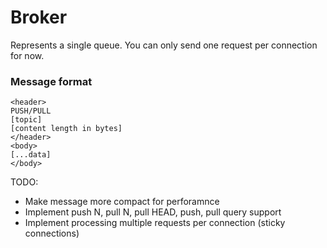 # Broker

Represents a single queue. You can only send one request per connection for now.

### Message format

```
<header>
PUSH/PULL
[topic]
[content length in bytes]
</header>
<body>
[...data]
</body>
```

TODO:

- Make message more compact for perforamnce
- Implement push N, pull N, pull HEAD, push, pull query support
- Implement processing multiple requests per connection (sticky connections)
